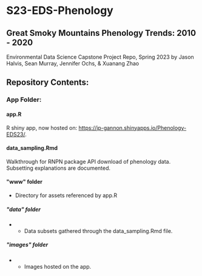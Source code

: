 # S23-EDS-Phenology

## Great Smoky Mountains Phenology Trends: 2010 - 2020
Environmental Data Science Capstone Project Repo, Spring 2023
by Jason Halvis, Sean Murray, Jennifer Ochs, & Xuanang Zhao

## Repository Contents: ##

### App Folder: ###

#### app.R ####
R shiny app, now hosted on: https://jp-gannon.shinyapps.io/Phenology-EDS23/.

#### data_sampling.Rmd ####
Walkthrough for RNPN package API download of phenology data. Subsetting explanations are documented.

#### "www" folder ####
- Directory for assets referenced by app.R

##### "data" folder #####
- - Data subsets gathered through the data_sampling.Rmd file.

##### "images" folder #####
- - Images hosted on the app.
